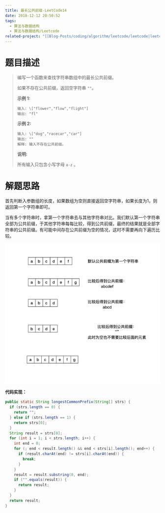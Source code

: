 ```yaml
---
title: 最长公共前缀-LeetCode14
date: 2018-12-12 20:50:52
tags:
  - 算法与数据结构
  - 算法与数据结构/Leetcode
related-project: "[[Blog-Posts/coding/algorithm/leetcode/leetcode|leetcode]]"
---
```


# 题目描述

>编写一个函数来查找字符串数组中的最长公共前缀。
>
>如果不存在公共前缀，返回空字符串 `""`。
>
>**示例 1:**
>
>```
>输入: \["flower","flow","flight"]
>输出: "fl"
>```
>
>**示例 2:**
>
>```
>输入: \["dog","racecar","car"]
>输出: ""
>解释: 输入不存在公共前缀。
>```
>
>**说明:**
>
>所有输入只包含小写字母 `a-z` 。

<!--more-->

# 解题思路

首先判断入参数组的长度，如果数组为空则直接返回空字符串，如果长度为1，则返回第一个字符串即可。

当有多个字符串时，拿第一个字符串去与其他字符串对比。我们默认第一个字符串全部为公共前缀，于其他字符串每每比较，得到公共前缀，最终的结果就是全部字符串的公共前缀。有可能中间存在公共前缀为空的情况，这时不需要再向下遍历比较。

![](https://raw.githubusercontent.com/liunaijie/images/master/leetcode-14.png)

**代码实现：**

```java
public static String longestCommonPrefix(String[] strs) {
  if (strs.length == 0) {
    return "";
  } else if (strs.length == 1) {
    return strs[0];
  }
  String result = strs[0];
  for (int i = 1; i < strs.length; i++) {
    int end = 0;
    for (; end < result.length() && end < strs[i].length(); end++) {
      if (result.charAt(end) != strs[i].charAt(end)) {
        break;
      }
    }
    result = result.substring(0, end);
    if ("".equals(result)) {
      return result;
    }
  }
  return result;
}
```



